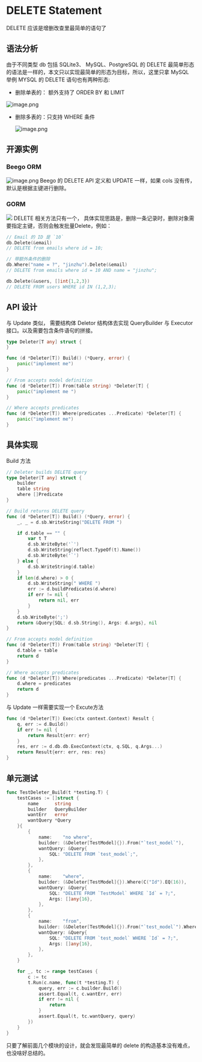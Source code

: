# DELETE Statement

DELETE 应该是增删改查里最简单的语句了

## 语法分析

由于不同类型 db 包括 SQLite3、 MySQL、PostgreSQL 的 DELETE 最简单形态的语法是一样的，本文只以实现最简单的形态为目标，所以，这里只拿 MySQL 举例
MYSQL 的 DELETE 语句也有两种形态:

- 删除单表的：  额外支持了 ORDER BY 和 LIMIT

![image.png](https://cdn.nlark.com/yuque/0/2023/png/27674489/1675844492707-389a0c6b-15f1-4f26-be47-c21139046e00.png#averageHue=%23f6f6f5&clientId=ude9730c4-2ae3-4&from=paste&height=128&id=u1ccaeb0a&name=image.png&originHeight=192&originWidth=1072&originalType=binary&ratio=1&rotation=0&showTitle=false&size=33785&status=done&style=none&taskId=uf3dd4f08-2115-4dd5-9ea4-779b477c067&title=&width=714.6666666666666)

- 删除多表的：只支持 WHERE 条件  

  ![image.png](https://cdn.nlark.com/yuque/0/2023/png/27674489/1675844574692-63d1f379-1e60-47af-8c65-6b66638bbe59.png#averageHue=%23f6f6f5&clientId=ude9730c4-2ae3-4&from=paste&height=194&id=u0eb6f349&name=image.png&originHeight=291&originWidth=1083&originalType=binary&ratio=1&rotation=0&showTitle=false&size=50445&status=done&style=none&taskId=ub191939d-50d2-477e-a5b3-b1349a56543&title=&width=722)

## 开源实例

### Beego ORM

![image.png](https://cdn.nlark.com/yuque/0/2023/png/27674489/1675844813298-3d5db3d4-be6d-4317-b476-fcf7979d2cb2.png#averageHue=%23312d2c&clientId=ude9730c4-2ae3-4&from=paste&height=393&id=ubacf6f52&name=image.png&originHeight=590&originWidth=1208&originalType=binary&ratio=1&rotation=0&showTitle=false&size=112828&status=done&style=none&taskId=u135e881e-d8ed-4a11-9cde-6c5137a8a22&title=&width=805.3333333333334)
Beego 的 DELETE API 定义和 UPDATE 一样，如果 cols 没有传，默认是根据主键进行删除。

### GORM

![](https://cdn.nlark.com/yuque/0/2023/png/27674489/1675845363413-491ceb95-7c9d-46e8-a1c8-5294f0e503fe.png#averageHue=%232d2c2c&from=url&id=GO8Wc&originHeight=396&originWidth=1457&originalType=binary&ratio=1&rotation=0&showTitle=false&status=done&style=none&title=)
DELETE 相关方法只有一个， 具体实现思路是，删除一条记录时，删除对象需要指定主键，否则会触发批量Delete，例如：

```go
// Email 的 ID 是 `10`
db.Delete(&email)
// DELETE from emails where id = 10;

// 带额外条件的删除
db.Where("name = ?", "jinzhu").Delete(&email)
// DELETE from emails where id = 10 AND name = "jinzhu";

db.Delete(&users, []int{1,2,3})
// DELETE FROM users WHERE id IN (1,2,3);

```

## API 设计

与 Update 类似， 需要结构体 Deletor 结构体去实现 QueryBuilder 与 Executor 接口。以及需要包含条件语句的拼接。

```go
type Deleter[T any] struct {
}

func (d *Deleter[T]) Build() (*Query, error) {
	panic("implement me")
}

// From accepts model definition
func (d *Deleter[T]) From(table string) *Deleter[T] {
	panic("implement me ")
}

// Where accepts predicates
func (d *Deleter[T]) Where(predicates ...Predicate) *Deleter[T] {
	panic("implement me")
}
```

## 具体实现

Build 方法

```go
// Deleter builds DELETE query
type Deleter[T any] struct {
	builder
	table string
	where []Predicate
}

// Build returns DELETE query
func (d *Deleter[T]) Build() (*Query, error) {
	_, _ = d.sb.WriteString("DELETE FROM ")

	if d.table == "" {
		var t T
		d.sb.WriteByte('`')
		d.sb.WriteString(reflect.TypeOf(t).Name())
		d.sb.WriteByte('`')
	} else {
		d.sb.WriteString(d.table)
	}
	if len(d.where) > 0 {
		d.sb.WriteString(" WHERE ")
		err := d.buildPredicates(d.where)
		if err != nil {
			return nil, err
		}
	}
	d.sb.WriteByte(';')
	return &Query{SQL: d.sb.String(), Args: d.args}, nil
}

// From accepts model definition
func (d *Deleter[T]) From(table string) *Deleter[T] {
	d.table = table
	return d
}

// Where accepts predicates
func (d *Deleter[T]) Where(predicates ...Predicate) *Deleter[T] {
	d.where = predicates
	return d
}

```

与 Update 一样需要实现一个 Excute方法

```go
func (d *Deleter[T]) Exec(ctx context.Context) Result {
	q, err := d.Build()
	if err != nil {
		return Result{err: err}
	}
	res, err := d.db.db.ExecContext(ctx, q.SQL, q.Args...)
	return Result{err: err, res: res}
}

```

## 单元测试

```go
func TestDeleter_Build(t *testing.T) {
	testCases := []struct {
		name      string
		builder   QueryBuilder
		wantErr   error
		wantQuery *Query
	}{
		{
			name:    "no where",
			builder: (&Deleter[TestModel]{}).From("`test_model`"),
			wantQuery: &Query{
				SQL: "DELETE FROM `test_model`;",
			},
		},
		{
			name:    "where",
			builder: (&Deleter[TestModel]{}).Where(C("Id").EQ(16)),
			wantQuery: &Query{
				SQL: "DELETE FROM `TestModel` WHERE `Id` = ?;",
				Args: []any{16},
			},
		},
		{
			name:    "from",
			builder: (&Deleter[TestModel]{}).From("`test_model`").Where(C("Id").EQ(16)),
			wantQuery: &Query{
				SQL: "DELETE FROM `test_model` WHERE `Id` = ?;",
				Args: []any{16},
			},
		},
	}

	for _, tc := range testCases {
		c := tc
		t.Run(c.name, func(t *testing.T) {
			query, err := c.builder.Build()
			assert.Equal(t, c.wantErr, err)
			if err != nil {
				return
			}
			assert.Equal(t, tc.wantQuery, query)
		})
	}
}
```

只要了解前面几个模块的设计，就会发现最简单的 delete 的构造基本没有难点，也没啥好总结的。